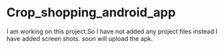 # Crop_shopping_android_app
I am working on this project.So I have not added any project files
instead I have added screen shots. soon will upload the apk.
